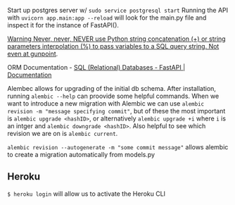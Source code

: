 Start up postgres server w/ `sudo service postgresql start`
Running the API with `uvicorn app.main:app --reload` will look for the main.py file and inspect it for the instance of FastAPI().

[Warning Never, never, NEVER use Python string concatenation (+) or string parameters interpolation (%) to pass variables to a SQL query string. Not even at gunpoint](https://www.psycopg.org/docs/usage.html).

ORM Documentation - [SQL (Relational) Databases - FastAPI | Documentation](https://fastapi.tiangolo.com/tutorial/sql-databases/)

Alembec allows for upgrading of the initial db schema. After installation, running `alembic --help` can proovide some helpful commands.  When we want to introduce a new migration with Alembic we can use `alembic revision -m "message specifying commit"`, but of these the most important is `alembic upgrade <hashID>`, or alternatively `alembic upgrade +i` where `i` is an intger and `alembic downgrade <hashID>`. Also helpful to see which revision we are on is `alembic current`.

`alembic revision --autogenerate -m "some commit message"` allows alembic to create a migration automatically from models.py


## Heroku 

`$ heroku login` will allow us to activate the Heroku CLI